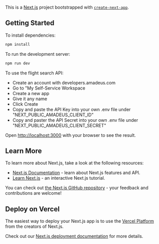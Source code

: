 This is a [Next.js](https://nextjs.org/) project bootstrapped with [`create-next-app`](https://github.com/vercel/next.js/tree/canary/packages/create-next-app).

## Getting Started

To install dependencies:

```bash
npm install
```

To run the development server:

```bash
npm run dev
```

To use the flight search API:

 - Create an account with developers.amadeus.com
 - Go to "My Self-Service Workspace
 - Create a new app
 - Give it any name
 - Click Create
 - Copy and paste the API Key into your own .env file under "NEXT_PUBLIC_AMADEUS_CLIENT_ID"
 - Copy and paster the API Secret into your own .env file under "NEXT_PUBLIC_AMADEUS_CLIENT_SECRET"

Open [http://localhost:3000](http://localhost:3000) with your browser to see the result.

## Learn More

To learn more about Next.js, take a look at the following resources:

- [Next.js Documentation](https://nextjs.org/docs) - learn about Next.js features and API.
- [Learn Next.js](https://nextjs.org/learn) - an interactive Next.js tutorial.

You can check out [the Next.js GitHub repository](https://github.com/vercel/next.js/) - your feedback and contributions are welcome!

## Deploy on Vercel

The easiest way to deploy your Next.js app is to use the [Vercel Platform](https://vercel.com/new?utm_medium=default-template&filter=next.js&utm_source=create-next-app&utm_campaign=create-next-app-readme) from the creators of Next.js.

Check out our [Next.js deployment documentation](https://nextjs.org/docs/deployment) for more details.
